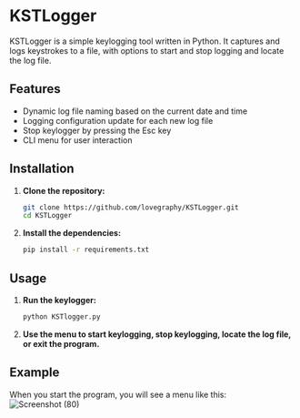 # KSTLogger

KSTLogger is a simple keylogging tool written in Python. It captures and logs keystrokes to a file, with options to start and stop logging and locate the log file.

## Features

- Dynamic log file naming based on the current date and time
- Logging configuration update for each new log file
- Stop keylogger by pressing the Esc key
- CLI menu for user interaction

## Installation

1. **Clone the repository:**

    ```sh
    git clone https://github.com/lovegraphy/KSTLogger.git
    cd KSTLogger
    ```

2. **Install the dependencies:**

    ```sh
    pip install -r requirements.txt
    ```

## Usage

1. **Run the keylogger:**

    ```sh
    python KSTlogger.py
    ```

2. **Use the menu to start keylogging, stop keylogging, locate the log file, or exit the program.**

## Example

When you start the program, you will see a menu like this:
![Screenshot (80)](https://github.com/Lovegraphy/KSTlogger/assets/108510677/a861b07a-6f7c-4ac6-b635-39da88682978)



